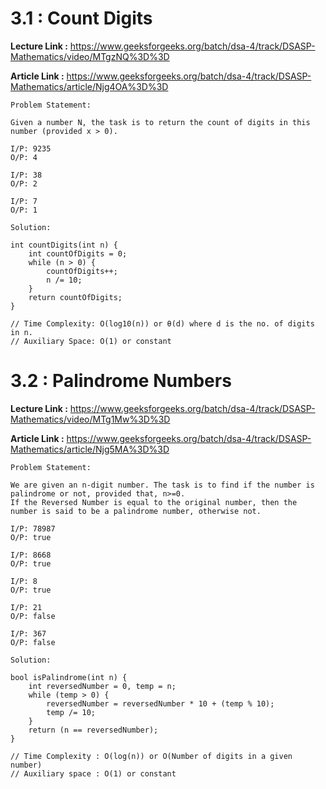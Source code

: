 # 3.1 : Count Digits

**Lecture Link :** https://www.geeksforgeeks.org/batch/dsa-4/track/DSASP-Mathematics/video/MTgzNQ%3D%3D

**Article Link :** https://www.geeksforgeeks.org/batch/dsa-4/track/DSASP-Mathematics/article/Njg4OA%3D%3D

```
Problem Statement: 

Given a number N, the task is to return the count of digits in this number (provided x > 0).

I/P: 9235
O/P: 4

I/P: 38
O/P: 2

I/P: 7
O/P: 1

Solution:

int countDigits(int n) {
    int countOfDigits = 0;
    while (n > 0) {
        countOfDigits++;
        n /= 10;
    }
    return countOfDigits;
}

// Time Complexity: O(log10(n)) or θ(d) where d is the no. of digits in n.
// Auxiliary Space: O(1) or constant
```

# 3.2 : Palindrome Numbers

**Lecture Link :** https://www.geeksforgeeks.org/batch/dsa-4/track/DSASP-Mathematics/video/MTg1Mw%3D%3D

**Article Link :** https://www.geeksforgeeks.org/batch/dsa-4/track/DSASP-Mathematics/article/Njg5MA%3D%3D

```
Problem Statement: 

We are given an n-digit number. The task is to find if the number is palindrome or not, provided that, n>=0.
If the Reversed Number is equal to the original number, then the number is said to be a palindrome number, otherwise not.

I/P: 78987
O/P: true

I/P: 8668
O/P: true

I/P: 8
O/P: true

I/P: 21
O/P: false

I/P: 367
O/P: false

Solution:

bool isPalindrome(int n) {
    int reversedNumber = 0, temp = n;
    while (temp > 0) {
        reversedNumber = reversedNumber * 10 + (temp % 10);
        temp /= 10;
    }
    return (n == reversedNumber);
}

// Time Complexity : O(log(n)) or O(Number of digits in a given number)
// Auxiliary space : O(1) or constant
```

